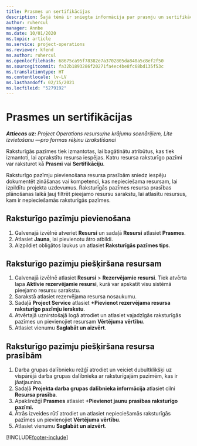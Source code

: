 ```yaml
---
title: Prasmes un sertifikācijas
description: Šajā tēmā ir sniegta informācija par prasmju un sertifikācijas raksturīgo pazīmju pievienošanu resursiem.
author: ruhercul
manager: Annbe
ms.date: 10/01/2020
ms.topic: article
ms.service: project-operations
ms.reviewer: kfend
ms.author: ruhercul
ms.openlocfilehash: 68675ca95f78382e7a3702805da840a5c8ef2f50
ms.sourcegitcommit: fa32b1893286f20271fa4ec4be8fc68bd135f53c
ms.translationtype: HT
ms.contentlocale: lv-LV
ms.lasthandoff: 02/15/2021
ms.locfileid: "5279192"
---
```

# <a name="skills-and-certifications"></a>Prasmes un sertifikācijas
_**Attiecas uz:** Project Operations resursu/ne krājumu scenārijiem, Lite izvietošanu —pro formas rēķinu izrakstīšanai_

Raksturīgās pazīmes tiek izmantotas, lai bagātinātu atribūtus, kas tiek izmantoti, lai aprakstītu resursa iespējas. Katru resursa raksturīgo pazīmi var raksturot kā **Prasmi** vai **Sertifikāciju**.

Raksturīgo pazīmju pievienošana resursa prasībām sniedz iespēju dokumentēt zināšanas vai kompetenci, kas nepieciešama resursam, lai izpildītu projekta uzdevumus. Raksturīgās pazīmes resursa prasības plānošanas laikā ļauj filtrēt pieejamo resursu sarakstu, lai atlasītu resursus, kam ir nepieciešamās raksturīgās pazīmes.

## <a name="add-characteristics"></a>Raksturīgo pazīmju pievienošana

1. Galvenajā izvēlnē atveriet **Resursi** un sadaļā **Resursi** atlasiet **Prasmes**.
2. Atlasiet **Jauna**, lai pievienotu ātro atbildi.
3. Aizpildiet obligātos laukus un atlasiet **Raksturīgās pazīmes tips**.

## <a name="assign-characteristics-to-resources"></a>Raksturīgo pazīmju piešķiršana resursam

1. Galvenajā izvēlnē atlasiet **Resursi** > **Rezervējamie resursi**. Tiek atvērta lapa **Aktīvie rezervējamie resursi**, kurā var apskatīt visu sistēmā pieejamo resursu sarakstu.
2. Sarakstā atlasiet rezervējama resursa nosaukumu.
3. Sadaļā **Project Service** atlasiet **+Pievienot rezervējama resursa raksturīgo pazīmju ierakstu**.
4. Atvērtajā uznirstošajā logā atrodiet un atlasiet vajadzīgās raksturīgās pazīmes un pievienojiet resursam **Vērtējuma vērtību**.
5. Atlasiet vienumu **Saglabāt un aizvērt**.

## <a name="assign-characteristics-to-resource-requirements"></a>Raksturīgo pazīmju piešķiršana resursa prasībām

1. Darba grupas dalībnieku režģī atrodiet un veiciet dubultklikšķi uz vispārējā darba grupas dalībnieka ar raksturīgajām pazīmēm, kas ir jāatjaunina.
2. Sadaļā **Projekta darba grupas dalībnieka informācija** atlasiet cilni **Resursa prasība**.
3. Apakšrežģī **Prasmes** atlasiet **+Pievienot jaunu prasības raksturīgo pazīmi.**
4. Ātrās izveides rūtī atrodiet un atlasiet nepieciešamās raksturīgās pazīmes un pievienojiet **Vērtējuma vērtību**.
5. Atlasiet vienumu **Saglabāt un aizvērt**.

[!INCLUDE[footer-include](../includes/footer-banner.md)]